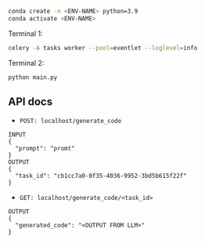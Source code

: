 ```bash
conda create -n <ENV-NAME> python=3.9
conda activate <ENV-NAME>
```

Terminal 1:
```bash
celery -A tasks worker --pool=eventlet --loglevel=info
```
Terminal 2: 
```bash
python main.py
```
API docs
-------------------------
- `POST: localhost/generate_code` 
```
INPUT
{
  "prompt": "promt"  
}
OUTPUT 
{
  "task_id": "cb1cc7a0-0f35-4036-9952-3bd5b615f22f"
}
```
- `GET: localhost/generate_code/<task_id>` 
```
OUTPUT
{
  "generated_code": "<OUTPUT FROM LLM>"
}
```